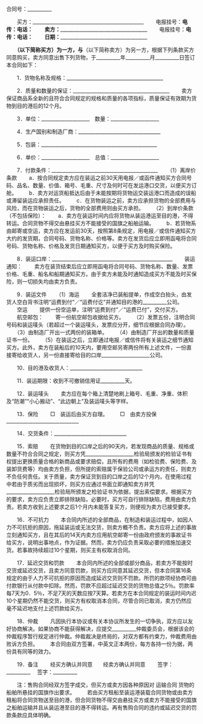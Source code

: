 
 


合同号：__________


　　买方：______________________________________________
　　电报挂号：__________电传：__________电话：__________
　　卖方：______________________________________________
　　电报挂号：__________电传：__________电话：__________
　　日期：______________________________________________


　　__________（以下简称买方）为一方，与__________（以下简称卖方）为另一方，根据下列条款买方同意购买，卖方同意出售下列货物，于__________年__________月__________日签订本合同如下：


　　1．货物名称及规格：________________________________________


　　2．质量和数量的保证：________________________________________
　　卖方保证商品系全新的且符合合同规定的规格和质量的各项指标，质量保证有效期为货物到目的港后的12个月。


　　3．单位：____________________　数量：____________________


　　4．生产国别和制造厂商：__________________________________


　　5．包装：________________________________________________


　　6．单价：____________________　总值：____________________


　　7．付款条件：____________________________________________
　　（1）离岸价条款
　　a．按合同规定卖方应在装运之前30天用电报／或函件通知买方合同号码、品名、数量、价值、箱号、毛重、尺寸及何时可在发运港口交货，以便买方订舱。
　　b．卖方对运货船抵达后由于未能按期将货物运交装运港口而造成的误船或滞留装运应承担责任。
　　c．在货物装运之前，卖方应承担货物的全部费用与风险，而在货物装运之后，货物的全部费用则由买方承担。
　　（2）到岸价条款（不包括保险）：
　　a．卖方在装运时间内应将货物从装运港运至目的港，不得转运。合同货物不得交由悬挂买方不能接受的国旗之船舶运输。
　　b．若货物系由邮寄或空运，卖方应在发运前30天，按照第8条规定，用电报／或信件通知买方大约的发货期，合同号码、货物名称、价格等。卖方在发货后应立即用函电将合同号码、货物名称、价格及发货日期通知买方，以便于买方及时购买保险。


　　8．装运口岸：__________________________________________________
　　装运通知：
　　卖方在装货结束后应立即用函电将合同号码、货物名称、数量、发票价格、毛重、船名和船期通知买方。由于卖方未能及时通知造成买方不能及时买保险，则一切损失均由卖方负责。


　　9．装运文件
　　（1）海运
　　全套洁净已装船提单，作成空白抬头，由发货人空白背书注明“运费到付”／“运费付讫”并通知目的港的__________公司。
　　空运
　　提供一份空运单，注明“运费到付”／“运费已付”，交付买方。
　　航空邮包：
　　寄一份航空邮包收据给买方。
　　（2）发票五份，注明合同号码和装运唛头（若超过一个装运唛头，发票应分开，细节应根据合同办理）。
　　（3）由制造厂开出一式两份的装箱单。
　　（4）由制造厂开出的数量和质量证书一份。
　　（5）在装运之后，立即通过电报／或信件将有关装运之细节通知买方。此外，卖方在装船后的10天内，要用空邮另寄两份所有上述文件，一份直接寄给收货人，另一份直接寄给目的口岸____________________公司。


　　10．目的港及收货人：______________________________


　　11．装运期限：收到不可撤销信用证__________天。


　　12．装运唛头
　　卖方应在每个箱上清楚地刷上箱号、毛重、净重、体积及“防潮”“小心搬动”、“此边朝上”及装运唛头等字样。


　　13．保险
　　□　装运后由买方自理。
　　□　由卖方投保______________________________


　　14．交货条件：______________________________


　　15．索赔
　　在货物到目的口岸之后的90天内，若发现商品的质量、规格或数量不符合合同之规定，则买方凭____________________检验局颁发的检验证书有权提出更换质量合格的新商品或要求赔偿，且所有的费用（如检验费、保险费、及装卸货费等）均由卖方负担，但所提的索赔属于保验公司或承运方的责任，则卖方不负任何责任。关于质量，卖方保证货到目的口岸之后的12个月内，在使用过程中若由于质劣而出现损坏，则买方应通过书面立即通知卖方并凭____________________检验局所颁发之检验证书为依据，提出索偿要求。根据买方的要求，卖方应负责立即排除缺陷，必要时，买方可自行排除缺陷，费用由卖方负责。若卖方收到上述要求之后1个月内未能答复买方，则便视为卖方已接受要求。


　　16．不可抗力
　　本合同内所述的全部商品，在制造和装运过程中，如因人力不可抗拒的原因，拖延装运或无法交货，则卖方概不负责。卖方应将上述的事故立刻通知买方，且在其后的14天内卖方应用航空邮寄一份由政府颁发的事故证书给买方，说明出事地点，作为证据。然而，卖方仍应负责采取必要的措施加速交货。若事故持续超过10个星期，则买主有权取消合同。


　　17．延迟交货和罚款
　　本合同内所述的全部或部分商品，若卖方不能按时交货或延迟交货，且卖方同意罚款，则买方应同意其延迟交货，但本合同第16条规定的由于人力不可抗拒的原因而造成延迟交货则不罚款。所罚的款项经协商可由付款银行从付款中扣除。然而，罚款不应超过延迟交货的货物总值之5％。罚款率每7天为0．5％，不足7天的天数应按7天算。若卖方在本合同规定的装运时间内迟10个星期仍然不能交货，则买方有权取消本合同，尽管合同已取消，卖方仍然应毫不延迟地支付上述罚款给买方。


　　18．仲裁
　　凡因执行本协议或有关本协议所发生的一切争执，双方应以友好协商解决。如果协商不能获得解决，应提交__________仲裁委员会，根据该会的仲裁程序暂行规定进行仲裁。仲裁裁决是终局的，对双方都有约束力，仲裁费用由败诉方负担。
　　本合同由双方签署，中英文正本两份，每方各持一份为据，两份具有同等的效力。


　　19．备注
　　经买方确认并同意　　经卖方确认并同意
　　签字：__________　  签字：__________


　　注：售购合同经双方签字成交，但买方或卖方因各种原因对
运输合同
货物的船舶所悬挂的国旗作出要求。
　　若由买方租船至装运港装载合同货物或由卖方租船将合同货物送至目的港，但合同货物不得交由悬挂买方或卖方不能接受的国旗之船舶运输并且从装运港至目的港不得转运。再有售购合同的违约或延迟交货的罚款条款应具体明确。


 
 


 

 
 
 
 
 
  


  
 

  


  


  
 
 
 
 

